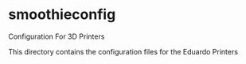 # smoothieconfig
Configuration For 3D Printers

This directory contains the configuration files for the Eduardo Printers
